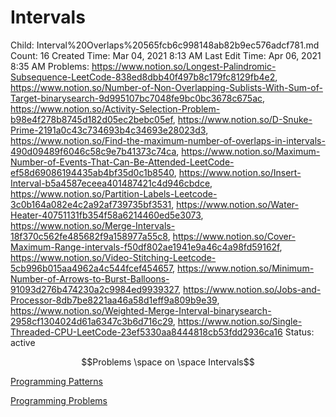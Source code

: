 # Intervals

Child: Interval%20Overlaps%20565fcb6c998148ab82b9ec576adcf781.md
Count: 16
Created Time: Mar 04, 2021 8:13 AM
Last Edit Time: Apr 06, 2021 8:35 AM
Problems: https://www.notion.so/Longest-Palindromic-Subsequence-LeetCode-838ed8dbb40f497b8c179fc8129fb4e2, https://www.notion.so/Number-of-Non-Overlapping-Sublists-With-Sum-of-Target-binarysearch-9d995107bc7048fe9bc0bc3678c675ac, https://www.notion.so/Activity-Selection-Problem-b98e4f278b8745d182d05ec2bebc05ef, https://www.notion.so/D-Snuke-Prime-2191a0c43c734693b4c34693e28023d3, https://www.notion.so/Find-the-maximum-number-of-overlaps-in-intervals-490d09489f6046c58c9e7b41373c74ca, https://www.notion.so/Maximum-Number-of-Events-That-Can-Be-Attended-LeetCode-ef58d69086194435ab4bf35d0c1b8540, https://www.notion.so/Insert-Interval-b5a4587eceea401487421c4d946cbdce, https://www.notion.so/Partition-Labels-Leetcode-3c0b164a082e4c2a92af739735bf3531, https://www.notion.so/Water-Heater-40751131fb354f58a6214460ed5e3073, https://www.notion.so/Merge-Intervals-18f370c562fe485682f9a158977a55c8, https://www.notion.so/Cover-Maximum-Range-intervals-f50df802ae1941e9a46c4a98fd59162f, https://www.notion.so/Video-Stitching-Leetcode-5cb996b015aa4962a4c544fcef454657, https://www.notion.so/Minimum-Number-of-Arrows-to-Burst-Balloons-91093d276b474230a2c9984ed9939327, https://www.notion.so/Jobs-and-Processor-8db7be8221aa46a58d1eff9a809b9e39, https://www.notion.so/Weighted-Merge-Interval-binarysearch-2958cf1304024d61a6347c3b6d716c29, https://www.notion.so/Single-Threaded-CPU-LeetCode-23ef5330aa8444818cb53fdd2936ca16
Status: active

$$Problems \space on \space Intervals$$

[Programming Patterns](Programming%20Patterns%2014d9537f15384885b90840988d164a0b.csv)

[Programming Problems](Programming%20Problems%200fd2252c81e7431fbce01539cbf62696.csv)